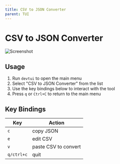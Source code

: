 ```yaml
---
title: CSV to JSON Converter
parent: TUI
---
```


# CSV to JSON Converter

![Screenshot](/assets/img/tui/csvjson.png)

## Usage

1. Run `devtui` to open the main menu
2. Select "CSV to JSON Converter" from the list
3. Use the key bindings below to interact with the tool
4. Press `q` or `Ctrl+C` to return to the main menu

## Key Bindings

| Key | Action |
|-----|--------|
| `c` | copy JSON |
| `e` | edit CSV |
| `v` | paste CSV to convert |
| `q/ctrl+c` | quit |



